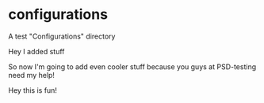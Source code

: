 # configurations
A test "Configurations" directory

Hey I added stuff

So now I'm going to add even cooler stuff because you guys at PSD-testing need my help!

Hey this is fun!
